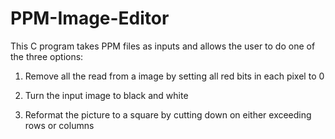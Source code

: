 # PPM-Image-Editor
This C program takes PPM files as inputs and allows the user to do one of the three options:

1. Remove all the read from a image by setting all red bits in each pixel to 0

2. Turn the input image to black and white

3. Reformat the picture to a square by cutting down on either exceeding rows or columns
